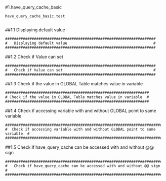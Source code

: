 #1.have_query_cache_basic

```
have_query_cache_basic.test


```

##1.1 Displaying default value
```
####################################################################
#   Displaying default value                                       #
####################################################################
```

##1.2 Check if Value can set 

```
####################################################################
#   Check if Value can set                                         #
####################################################################
```

##1.3  Check if the value in GLOBAL Table matches value in variable

```
#################################################################
# Check if the value in GLOBAL Table matches value in variable  #
#################################################################
```

##1.4 Check if accessing variable with and without GLOBAL point to same variable


```
################################################################################
#  Check if accessing variable with and without GLOBAL point to same variable  #
################################################################################
```

##1.5  Check if have_query_cache can be accessed with and without @@ sign 

```
################################################################################
#   Check if have_query_cache can be accessed with and without @@ sign         #
################################################################################
```